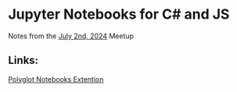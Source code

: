 # Jupyter Notebooks for C# and JS
Notes from the [July 2nd, 2024](https://www.meetup.com/floridajs/events/301598615) Meetup

## Links:
[Polyglot Notebooks Extention](https://marketplace.visualstudio.com/items?itemName=ms-dotnettools.dotnet-interactive-vscode)
